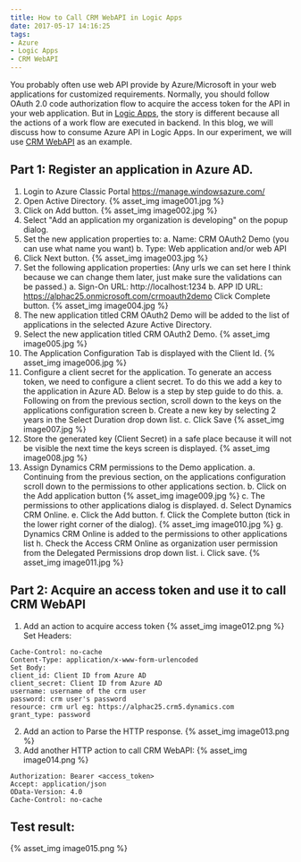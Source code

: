 ```yaml
---
title: How to Call CRM WebAPI in Logic Apps
date: 2017-05-17 14:16:25
tags:
- Azure
- Logic Apps
- CRM WebAPI
---
```

You probably often use web API provide by Azure/Microsoft in your web applications for customized requirements. Normally, you should follow OAuth 2.0 code authorization flow to acquire the access token for the API in your web application. But in [Logic Apps](https://azure.microsoft.com/en-us/services/logic-apps/), the story is different because all the actions of a work flow are executed in backend.
In this blog, we will discuss how to consume Azure API in Logic Apps. In our experiment, we will use [CRM WebAPI](https://msdn.microsoft.com/en-us/library/mt593051.aspx) as an example.
<!-- more -->

## Part 1: Register an application in Azure AD.
1. Login to Azure Classic Portal https://manage.windowsazure.com/ 
2. Open Active Directory.
   {% asset_img image001.jpg %}
3. Click on Add button.
   {% asset_img image002.jpg %}
4. Select "Add an application my organization is developing" on the popup dialog. 
5. Set the new application properties to:
  a. Name: CRM OAuth2 Demo (you can use what name you want)
  b. Type: Web application and/or web API
6. Click Next button.
   {% asset_img image003.jpg %}
7. Set the following application properties: (Any urls we can set here I think because we can change them later, just make sure the validations can be passed.)
 a. Sign-On URL: http://localhost:1234
 b. APP ID URL: https://alphac25.onmicrosoft.com/crmoauth2demo
 Click Complete button.
 {% asset_img image004.jpg %}
8. The new application titled CRM OAuth2 Demo will be added to the list of applications in the selected Azure Active Directory.
9. Select the new application titled CRM OAuth2 Demo.
{% asset_img image005.jpg %}
10. The Application Configuration Tab is displayed with the Client Id.
{% asset_img image006.jpg %}
11. Configure a client secret for the application.
To generate an access token, we need to configure a client secret. To do this we add a key to the application in Azure AD. Below is a step by step guide to do this.
 a. Following on from the previous section, scroll down to the keys on the applications configuration screen
 b. Create a new key by selecting 2 years in the Select Duration drop down list.
 c. Click Save
 {% asset_img image007.jpg %}
12. Store the generated key (Client Secret) in a safe place because it will not be visible the next time the keys screen is displayed.
 {% asset_img image008.jpg %}
13. Assign Dynamics CRM permissions to the Demo application.
 a. Continuing from the previous section, on the applications configuration scroll down to the permissions to other applications section.
 b. Click on the Add application button
    {% asset_img image009.jpg %}
 c. The permissions to other applications dialog is displayed.
 d. Select Dynamics CRM Online.
 e. Click the Add button.
 f. Click the Complete button (tick in the lower right corner of the dialog).
    {% asset_img image010.jpg %}
 g. Dynamics CRM Online is added to the permissions to other applications list
 h. Check the Access CRM Online as organization user permission from the Delegated Permissions drop down list.
 i. Click save.
    {% asset_img image011.jpg %}

## Part 2: Acquire an access token and use it to call CRM WebAPI
1. Add an action to acquire access token
{% asset_img image012.png %}
Set Headers:
```
Cache-Control: no-cache
Content-Type: application/x-www-form-urlencoded
Set Body:
client_id: Client ID from Azure AD
client_secret: Client ID from Azure AD
username: username of the crm user
password: crm user's password
resource: crm url eg: https://alphac25.crm5.dynamics.com
grant_type: password
```
2. Add an action to Parse the HTTP response.
{% asset_img image013.png %}
3. Add another HTTP action to call CRM WebAPI:
{% asset_img image014.png %}
```
Authorization: Bearer <access_token>
Accept: application/json
OData-Version: 4.0
Cache-Control: no-cache
```
## Test result:
{% asset_img image015.png %}
